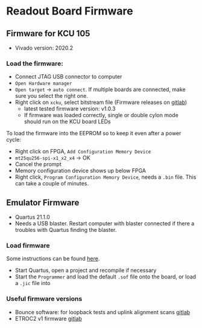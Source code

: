 # Readout Board Firmware

## Firmware for KCU 105

- Vivado version: 2020.2

### Load the firmware:

* Connect JTAG USB connector to computer
* `Open Hardware manager`
* `Open target` -> `auto connect`. If multiple boards are connected, make sure you select the right one.
* Right click on `xcku`, select bitstream file (Firmware releases on [gitlab](https://gitlab.cern.ch/cms-etl-electronics/module_test_fw/-/releases))
    * latest tested firmware version: v1.0.3
    * If firmware was loaded correctly, single or double cylon mode should run on the KCU board LEDs

To load the firmware into the EEPROM so to keep it even after a power cycle:

* Right click on FPGA, `Add Configuration Memory Device`
* `mt25qu256-spi-x1_x2_x4` -> OK
* Cancel the prompt
* Memory configuration device shows up below FPGA
* Right click, `Program Configuration Memory Device`, needs a `.bin` file. This can take a couple of minutes.
    

## Emulator Firmware

- Quartus 21.1.0
- Needs a USB blaster. Restart computer with blaster connected if there a troubles with Quartus finding the blaster.

### Load firmware

Some instructions can be found [here](https://gitlab.cern.ch/cms-etl-electronics/etroc-emulator/-/blob/master/ETROC%20emulator%20version%201/Firmware20210608/Software_quick_start.pdf).

* Start Quartus, open a project and recompile if necessary
* Start the `Programmer` and load the default `.sof` file onto the board, or load a `.jic` file into 

### Useful firmware versions

* Bounce software: for loopback tests and uplink alignment scans [gitlab](https://gitlab.cern.ch/cms-etl-electronics/etroc-emulator/-/tree/master/ETROC%20emulator%20version%201/Bounce%20test%20firmware)
* ETROC2 v1 firmware [gitlab](https://gitlab.cern.ch/cms-etl-electronics/etroc-emulator/-/tree/master/ETROC%20emulator%20version%201/Firmware20210829)
